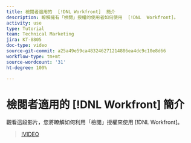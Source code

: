 ```yaml
---
title: 檢閱者適用的  [!DNL Workfront]  簡介
description: 瞭解擁有「檢閱」授權的使用者如何使用  [!DNL  Workfront]。
activity: use
type: Tutorial
team: Technical Marketing
jira: KT-8805
doc-type: video
source-git-commit: a25a49e59ca483246271214886ea4dc9c10e8d66
workflow-type: tm+mt
source-wordcount: '31'
ht-degree: 100%

---
```


# 檢閱者適用的 [!DNL Workfront] 簡介

觀看這段影片，您將瞭解如何利用「檢閱」授權來使用 [!DNL  Workfront]。

>[!VIDEO](https://video.tv.adobe.com/v/335106/?quality=12&learn=on)
